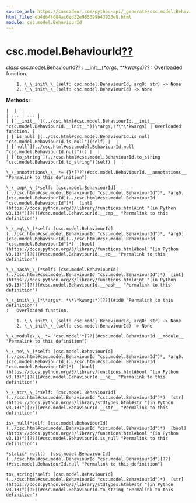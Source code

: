 ```yaml
---
source_url: https://cascadeur.com/python-api/_generate/csc.model.BehaviourId.html
html_file: eb4d64f084ac6ed32e985099b43923e8.html
module: csc.model.BehaviourId
---
```


# csc.model.BehaviourId[??](#csc-model-behaviourid "Permalink to this heading")

*class* csc.model.BehaviourId[??](#csc.model.BehaviourId "Permalink to this definition")
:   \_\_init\_\_(*\*args*, *\*\*kwargs*)[??](#csc.model.BehaviourId.__init__ "Permalink to this definition")
    :   Overloaded function.

        1. \_\_init\_\_(self: csc.model.BehaviourId, arg0: str) -> None
        2. \_\_init\_\_(self: csc.model.BehaviourId) -> None

    
**Methods:**

    |  |  |
    | --- | --- |
    | [`__init__`](../csc.html#csc.model.BehaviourId.__init__ "csc.model.BehaviourId.__init__")(\*args,??\*\*kwargs) | Overloaded function. |
    | [`is_null`](../csc.html#csc.model.BehaviourId.is_null "csc.model.BehaviourId.is_null")(self) |  |
    | [`null`](../csc.html#csc.model.BehaviourId.null "csc.model.BehaviourId.null")() |  |
    | [`to_string`](../csc.html#csc.model.BehaviourId.to_string "csc.model.BehaviourId.to_string")(self) |  |

    \_\_annotations\_\_ *= {}*[??](#csc.model.BehaviourId.__annotations__ "Permalink to this definition")

    \_\_cmp\_\_(*self: [csc.model.BehaviourId](../csc.html#csc.model.BehaviourId "csc.model.BehaviourId")*, *arg0: [csc.model.BehaviourId](../csc.html#csc.model.BehaviourId "csc.model.BehaviourId")*)  [int](https://docs.python.org/3/library/functions.html#int "(in Python v3.13)")[??](#csc.model.BehaviourId.__cmp__ "Permalink to this definition")

    \_\_eq\_\_(*self: [csc.model.BehaviourId](../csc.html#csc.model.BehaviourId "csc.model.BehaviourId")*, *arg0: [csc.model.BehaviourId](../csc.html#csc.model.BehaviourId "csc.model.BehaviourId")*)  [bool](https://docs.python.org/3/library/functions.html#bool "(in Python v3.13)")[??](#csc.model.BehaviourId.__eq__ "Permalink to this definition")

    \_\_hash\_\_(*self: [csc.model.BehaviourId](../csc.html#csc.model.BehaviourId "csc.model.BehaviourId")*)  [int](https://docs.python.org/3/library/functions.html#int "(in Python v3.13)")[??](#csc.model.BehaviourId.__hash__ "Permalink to this definition")

    \_\_init\_\_(*\*args*, *\*\*kwargs*)[??](#id0 "Permalink to this definition")
    :   Overloaded function.

        1. \_\_init\_\_(self: csc.model.BehaviourId, arg0: str) -> None
        2. \_\_init\_\_(self: csc.model.BehaviourId) -> None

    \_\_module\_\_ *= 'csc.model'*[??](#csc.model.BehaviourId.__module__ "Permalink to this definition")

    \_\_ne\_\_(*self: [csc.model.BehaviourId](../csc.html#csc.model.BehaviourId "csc.model.BehaviourId")*, *arg0: [csc.model.BehaviourId](../csc.html#csc.model.BehaviourId "csc.model.BehaviourId")*)  [bool](https://docs.python.org/3/library/functions.html#bool "(in Python v3.13)")[??](#csc.model.BehaviourId.__ne__ "Permalink to this definition")

    \_\_str\_\_(*self: [csc.model.BehaviourId](../csc.html#csc.model.BehaviourId "csc.model.BehaviourId")*)  [str](https://docs.python.org/3/library/stdtypes.html#str "(in Python v3.13)")[??](#csc.model.BehaviourId.__str__ "Permalink to this definition")

    is\_null(*self: [csc.model.BehaviourId](../csc.html#csc.model.BehaviourId "csc.model.BehaviourId")*)  [bool](https://docs.python.org/3/library/functions.html#bool "(in Python v3.13)")[??](#csc.model.BehaviourId.is_null "Permalink to this definition")

    *static* null()  [csc.model.BehaviourId](../csc.html#csc.model.BehaviourId "csc.model.BehaviourId")[??](#csc.model.BehaviourId.null "Permalink to this definition")

    to\_string(*self: [csc.model.BehaviourId](../csc.html#csc.model.BehaviourId "csc.model.BehaviourId")*)  [str](https://docs.python.org/3/library/stdtypes.html#str "(in Python v3.13)")[??](#csc.model.BehaviourId.to_string "Permalink to this definition")